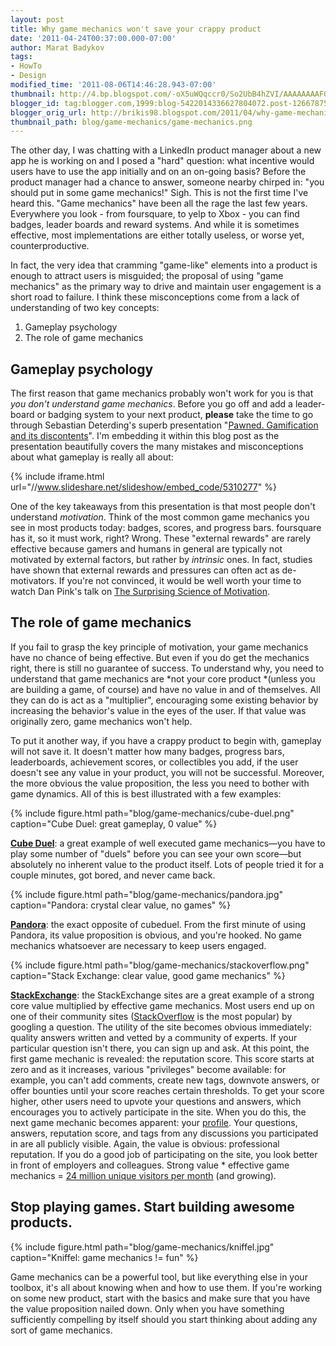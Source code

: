 ```yaml
---
layout: post
title: Why game mechanics won't save your crappy product
date: '2011-04-24T00:37:00.000-07:00'
author: Marat Badykov
tags:
- HowTo
- Design
modified_time: '2011-08-06T14:46:28.943-07:00'
thumbnail: http://4.bp.blogspot.com/-oX5uWQqccr0/So2UbB4hZVI/AAAAAAAAF0c/9PujG6OWt6s/s72-c/IMG_0402.jpg
blogger_id: tag:blogger.com,1999:blog-5422014336627804072.post-1266787520035720510
blogger_orig_url: http://brikis98.blogspot.com/2011/04/why-game-mechanics-wont-save-your.html
thumbnail_path: blog/game-mechanics/game-mechanics.png
---
```


The other day, I was chatting with a LinkedIn product manager about a new app 
he is working on and I posed a "hard" question: what incentive would users 
have to use the app initially and on an on-going basis? Before the product 
manager had a chance to answer, someone nearby chirped in: "you should put in 
some game mechanics!" Sigh. This is not the first time I've heard this. "Game 
mechanics" have been all the rage the last few years. Everywhere you look - 
from foursquare, to yelp to Xbox - you can find badges, leader boards and 
reward systems. And while it is sometimes effective, most implementations are 
either totally useless, or worse yet, counterproductive. 

In fact, the very idea that cramming "game-like" elements into a product is 
enough to attract users is misguided; the proposal of using "game mechanics" 
as the primary way to drive and maintain user engagement is a short road to 
failure. I think these misconceptions come from a lack of understanding of two 
key concepts: 

1. Gameplay psychology 
1. The role of game mechanics 

## Gameplay psychology 

The first reason that game mechanics probably won't work for you is that *you 
don't understand game mechanics*. Before you go off and add a leader-board or 
badging system to your next product, **please** take the time to go through 
Sebastian Deterding's superb presentation "[Pawned. Gamification and its 
discontents](http://www.slideshare.net/dings/pawned-gamification-and-its-discontents)". 
I'm embedding it within this blog post as the presentation beautifully covers 
the many mistakes and misconceptions about what gameplay is really all about: 

{% include iframe.html url="//www.slideshare.net/slideshow/embed_code/5310277" %}

One of the key takeaways from this presentation is that most people don't 
understand *motivation*. Think of the most common game mechanics you see in 
most products today: badges, scores, and progress bars. foursquare has it, so 
it must work, right? Wrong. These "external rewards" are rarely effective 
because gamers and humans in general are typically not motivated by external 
factors, but rather by *intrinsic* ones. In fact, studies have shown that 
external rewards and pressures can often act as de-motivators. If you're not 
convinced, it would be well worth your time to watch Dan Pink's talk on [The 
Surprising Science of 
Motivation](http://www.ted.com/talks/dan_pink_on_motivation.html). 

## The role of game mechanics 

If you fail to grasp the key principle of motivation, your game mechanics have 
no chance of being effective. But even if you do get the mechanics right, 
there is still no guarantee of success. To understand why, you need to 
understand that game mechanics are *not your core product *(unless you are 
building a game, of course) and have no value in and of themselves. All they 
can do is act as a "multiplier", encouraging some existing behavior by 
increasing the behavior's value in the eyes of the user. If that value was 
originally zero, game mechanics won't help. 

To put it another way, if you have a crappy product to begin with, gameplay 
will not save it. It doesn't matter how many badges, progress bars, 
leaderboards, achievement scores, or collectibles you add, if the user doesn't 
see any value in your product, you will not be successful. Moreover, the more 
obvious the value proposition, the less you need to bother with game dynamics. 
All of this is best illustrated with a few examples: 

{% include figure.html path="blog/game-mechanics/cube-duel.png" caption="Cube Duel: great gameplay, 0 value" %}

**[Cube Duel](http://www.cubeduel.com/)**: a great example of well 
executed game mechanics&mdash;you have to play some number of "duels" before you 
can see your own score&mdash;but absolutely no inherent value to the product 
itself. Lots of people tried it for a couple minutes, got bored, and never 
came back. 

{% include figure.html path="blog/game-mechanics/pandora.jpg" caption="Pandora: crystal clear value, no games" %}

**[Pandora](http://www.pandora.com/)**: the exact opposite of 
cubeduel. From the first minute of using Pandora, its value proposition is 
obvious, and you're hooked. No game mechanics whatsoever are necessary to keep 
users engaged. 

{% include figure.html path="blog/game-mechanics/stackoverflow.png" caption="Stack Exchange: clear value, good game mechanics" %}

**[StackExchange](http://stackexchange.com/)**: the 
StackExchange sites are a great example of a strong core value multiplied by 
effective game mechanics. Most users end up on one of their community sites 
([StackOverflow](http://assets.bizjournals.com/cms_media/seattle/2011/01/cubeduel1.png?site=techflash.com) 
is the most popular) by googling a question. The utility of the site becomes 
obvious immediately: quality answers written and vetted by a community of 
experts. If your particular question isn't there, you can sign up and ask. At 
this point, the first game mechanic is revealed: the reputation score. This 
score starts at zero and as it increases, various "privileges" become 
available: for example, you can't add comments, create new tags, downvote 
answers, or offer bounties until your score reaches certain thresholds. To get 
your score higher, other users need to upvote your questions and answers, 
which encourages you to actively participate in the site. When you do this, 
the next game mechanic becomes apparent: your 
[profile](http://programmers.stackexchange.com/users/5939/yevgeniy-brikman). 
Your questions, answers, reputation score, and tags from any discussions you 
participated in are all publicly visible. Again, the value is obvious: 
professional reputation. If you do a good job of participating on the site, 
you look better in front of employers and colleagues. Strong value * effective 
game mechanics = [24 million unique visitors per 
month](http://blog.stackoverflow.com/2011/04/stack-exchange-traffic-still-growing/) 
(and growing). 

## Stop playing games. Start building awesome products. 

{% include figure.html path="blog/game-mechanics/kniffel.jpg" caption="Kniffel: game mechanics != fun" %}
 
Game mechanics can be a powerful tool, but like everything else in your  
toolbox, it's all about knowing when and how to use them. If you're  working 
on some new product, start with the basics and make sure that  you have the 
value proposition nailed down. Only when you have something sufficiently 
compelling by itself should you start thinking  about adding any sort of game 
mechanics. 